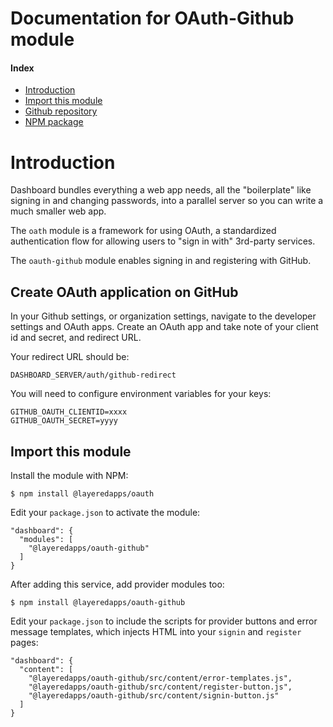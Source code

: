 # Documentation for OAuth-Github module

#### Index

- [Introduction](#introduction)
- [Import this module](#import-this-module)
- [Github repository](https://github.com/layeredapps/maxmind-geoip)
- [NPM package](https://npmjs.org/layeredapps/maxmind-geoip)

# Introduction

Dashboard bundles everything a web app needs, all the "boilerplate" like signing in and changing passwords, into a parallel server so you can write a much smaller web app.

The `oath` module is a framework for using OAuth, a standardized authentication flow for allowing users to "sign in with" 3rd-party services.  

The `oauth-github` module enables signing in and registering with GitHub.

## Create OAuth application on GitHub

In your Github settings, or organization settings, navigate to the developer settings and OAuth apps.  Create an OAuth app and take note of your client id and secret, and redirect URL.

Your redirect URL should be:

    DASHBOARD_SERVER/auth/github-redirect

You will need to configure environment variables for your keys:

    GITHUB_OAUTH_CLIENTID=xxxx
    GITHUB_OAUTH_SECRET=yyyy

## Import this module

Install the module with NPM:

    $ npm install @layeredapps/oauth

Edit your `package.json` to activate the module:

    "dashboard": {
      "modules": [
        "@layeredapps/oauth-github"
      ]
    }

After adding this service, add provider modules too:

    $ npm install @layeredapps/oauth-github

Edit your `package.json` to include the scripts for provider buttons and error message templates, which injects HTML into your `signin` and `register` pages:

    "dashboard": {
      "content": [
        "@layeredapps/oauth-github/src/content/error-templates.js",
        "@layeredapps/oauth-github/src/content/register-button.js",
        "@layeredapps/oauth-github/src/content/signin-button.js"
      ]
    }
    
